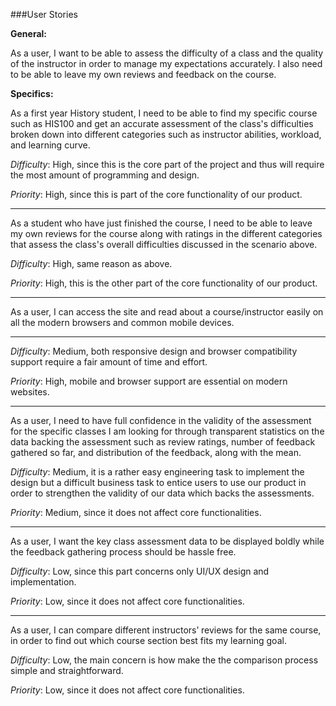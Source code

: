 ###User Stories

**General:**

As a user, I want to be able to assess the difficulty of a class and the quality of the instructor in order to manage my expectations accurately. I also need to be able to leave my own reviews and feedback on the course.

**Specifics:**

As a first year History student, I need to be able to find my specific course such as HIS100 and get an accurate assessment of the class's difficulties broken down into different categories such as instructor abilities, workload, and learning curve. 

*Difficulty*: High, since this is the core part of the project and thus will require the most amount
of programming and design.

*Priority*: High, since this is part of the core functionality of our product.

---

As a student who have just finished the course, I need to be able to leave my own reviews 
for the course along with ratings in the different categories that assess the class's overall
difficulties discussed in the scenario above. 

*Difficulty*: High, same reason as above.

*Priority*: High, this is the other part of the core functionality of our product.

---

As a user, I can access the site and read about a course/instructor easily on all the modern browsers and common mobile devices.

---

*Difficulty*: Medium, both responsive design and browser compatibility support require a fair amount of time and effort.

*Priority*: High, mobile and browser support are essential on modern websites.

---

As a user, I need to have full confidence in the validity of the assessment for the specific
classes I am looking for through transparent statistics on the data backing the assessment 
such as review ratings, number of feedback gathered so far, and distribution of the feedback, 
along with the mean.

*Difficulty*: Medium, it is a rather easy engineering task to implement the design but a difficult 
business task to entice users to use our product in order to strengthen the validity of our data which backs the assessments.

*Priority*: Medium, since it does not affect core functionalities.

---

As a user, I want the key class assessment data to be displayed boldly while the feedback 
gathering process should be hassle free.

*Difficulty*: Low, since this part concerns only UI/UX design and implementation.

*Priority*: Low, since it does not affect core functionalities.

---

As a user, I can compare different instructors’ reviews for the same course, in order to find out which course section best fits my learning goal.

*Difficulty*: Low, the main concern is how make the the comparison process simple and straightforward.

*Priority*: Low, since it does not affect core functionalities.
